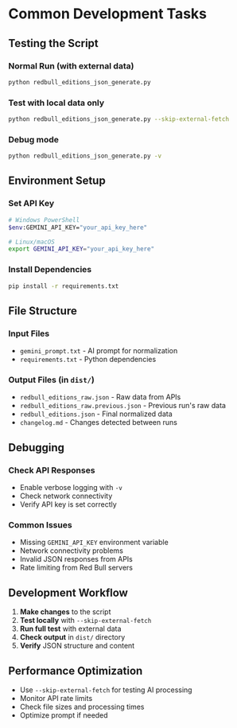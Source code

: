 # Common Development Tasks

## Testing the Script

### Normal Run (with external data)
```bash
python redbull_editions_json_generate.py
```

### Test with local data only
```bash
python redbull_editions_json_generate.py --skip-external-fetch
```

### Debug mode
```bash
python redbull_editions_json_generate.py -v
```

## Environment Setup

### Set API Key
```bash
# Windows PowerShell
$env:GEMINI_API_KEY="your_api_key_here"

# Linux/macOS
export GEMINI_API_KEY="your_api_key_here"
```

### Install Dependencies
```bash
pip install -r requirements.txt
```

## File Structure

### Input Files
- `gemini_prompt.txt` - AI prompt for normalization
- `requirements.txt` - Python dependencies

### Output Files (in `dist/`)
- `redbull_editions_raw.json` - Raw data from APIs
- `redbull_editions_raw.previous.json` - Previous run's raw data
- `redbull_editions.json` - Final normalized data
- `changelog.md` - Changes detected between runs

## Debugging

### Check API Responses
- Enable verbose logging with `-v`
- Check network connectivity
- Verify API key is set correctly

### Common Issues
- Missing `GEMINI_API_KEY` environment variable
- Network connectivity problems
- Invalid JSON responses from APIs
- Rate limiting from Red Bull servers

## Development Workflow

1. **Make changes** to the script
2. **Test locally** with `--skip-external-fetch`
3. **Run full test** with external data
4. **Check output** in `dist/` directory
5. **Verify** JSON structure and content

## Performance Optimization

- Use `--skip-external-fetch` for testing AI processing
- Monitor API rate limits
- Check file sizes and processing times
- Optimize prompt if needed 